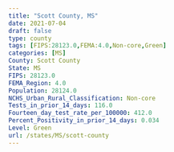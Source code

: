 ```yaml
---
title: "Scott County, MS"
date: 2021-07-04
draft: false
type: county
tags: [FIPS:28123.0,FEMA:4.0,Non-core,Green]
categories: [MS]
County: Scott County
State: MS
FIPS: 28123.0
FEMA_Region: 4.0
Population: 28124.0
NCHS_Urban_Rural_Classification: Non-core
Tests_in_prior_14_days: 116.0
Fourteen_day_test_rate_per_100000: 412.0
Percent_Positivity_in_prior_14_days: 0.034
Level: Green
url: /states/MS/scott-county
---
```



